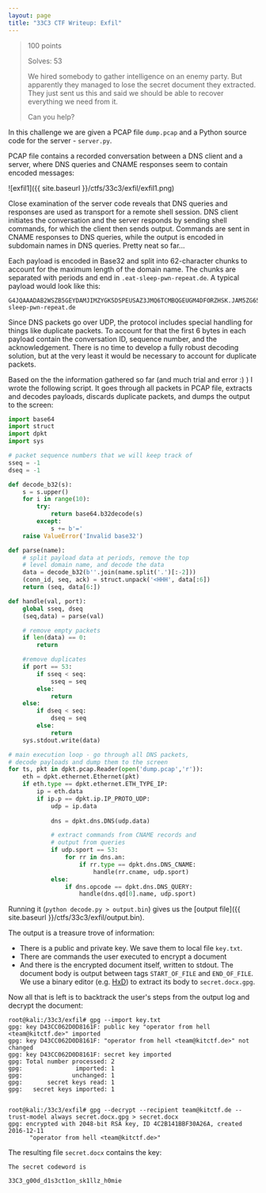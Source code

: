 ```yaml
---
layout: page
title: "33C3 CTF Writeup: Exfil"
---
```


> 100 points
> 
> Solves: 53
> 
> We hired somebody to gather intelligence on an enemy party. But apparently they managed to lose the secret document they extracted. They just sent us this and said we should be able to recover everything we need from it.
> 
> Can you help?

In this challenge we are given a PCAP file ```dump.pcap``` and a Python source code for the server - ```server.py```. 

PCAP file contains a recorded conversation between a DNS client and a server, where DNS queries and CNAME responses seem to contain encoded messages:

![exfil1]({{ site.baseurl }}/ctfs/33c3/exfil/exfil1.png)

Close examination of the server code reveals that DNS queries and responses are used as transport for a remote shell session. DNS client initiates the conversation and the server responds by sending shell commands, for which the client then sends output. Commands are sent in CNAME responses to DNS queries, while the output is encoded in subdomain names in DNS queries. Pretty neat so far...

Each payload is encoded in Base32 and split into 62-character chunks to account for the maximum length of the domain name. The chunks are separated with periods and end in ```.eat-sleep-pwn-repeat.de```. A typical payload would look like this:

```
G4JQAAADAB2WSZB5GEYDAMJIMZYGK5DSPEUSAZ3JMQ6TCMBQGEUGM4DFORZHSK.JAM5ZG65LQOM6TCMBQGEUGM4DFORZHSKIK.eat-sleep-pwn-repeat.de
```

Since DNS packets go over UDP, the protocol includes special handling for things like duplicate packets. To account for that the first 6 bytes in each payload contain the conversation ID, sequence number, and the acknowledgement. There is no time to develop a fully robust decoding solution, but at the very least it would be necessary to account for duplicate packets. 

Based on the the information gathered so far (and much trial and error :) ) I wrote the following script. It goes through all packets in PCAP file, extracts and decodes payloads, discards duplicate packets, and dumps the output to the screen:

```python
import base64
import struct
import dpkt
import sys

# packet sequence numbers that we will keep track of
sseq = -1 
dseq = -1 

def decode_b32(s):
    s = s.upper()
    for i in range(10):
        try:
            return base64.b32decode(s)
        except:
            s += b'='
    raise ValueError('Invalid base32')

def parse(name):
    # split payload data at periods, remove the top 
    # level domain name, and decode the data
    data = decode_b32(b''.join(name.split('.')[:-2]))
    (conn_id, seq, ack) = struct.unpack('<HHH', data[:6])
    return (seq, data[6:])

def handle(val, port):
    global sseq, dseq
    (seq,data) = parse(val)

    # remove empty packets
    if len(data) == 0:
        return

    #remove duplicates
    if port == 53:
        if sseq < seq:
            sseq = seq
        else:
            return
    else:
        if dseq < seq:
            dseq = seq
        else:
            return
    sys.stdout.write(data)

# main execution loop - go through all DNS packets, 
# decode payloads and dump them to the screen
for ts, pkt in dpkt.pcap.Reader(open('dump.pcap','r')):
    eth = dpkt.ethernet.Ethernet(pkt)
    if eth.type == dpkt.ethernet.ETH_TYPE_IP:
        ip = eth.data
        if ip.p == dpkt.ip.IP_PROTO_UDP:
            udp = ip.data
            
            dns = dpkt.dns.DNS(udp.data)

            # extract commands from CNAME records and 
            # output from queries
            if udp.sport == 53: 
                for rr in dns.an:
                    if rr.type == dpkt.dns.DNS_CNAME:
                        handle(rr.cname, udp.sport)
            else:
                if dns.opcode == dpkt.dns.DNS_QUERY:
                    handle(dns.qd[0].name, udp.sport)
```

Running it (```python decode.py > output.bin```) gives us the [output file]({{ site.baseurl }}/ctfs/33c3/exfil/output.bin).

The output is a treasure trove of information:

* There is a public and private key. We save them to local file ```key.txt```.
* There are commands the user executed to encrypt a document
* And there is the encrypted document itself, written to stdout. The document body is output between tags ```START_OF_FILE``` and ```END_OF_FILE```. We use a binary editor (e.g. [HxD](https://mh-nexus.de/en/hxd/)) to extract its body to ```secret.docx.gpg```.

Now all that is left is to backtrack the user's steps from the output log and decrypt the document:

```
root@kali:/33c3/exfil# gpg --import key.txt
gpg: key D43CC062D0D8161F: public key "operator from hell <team@kitctf.de>" imported
gpg: key D43CC062D0D8161F: "operator from hell <team@kitctf.de>" not changed
gpg: key D43CC062D0D8161F: secret key imported
gpg: Total number processed: 2
gpg:               imported: 1
gpg:              unchanged: 1
gpg:       secret keys read: 1
gpg:   secret keys imported: 1


root@kali:/33c3/exfil# gpg --decrypt --recipient team@kitctf.de --trust-model always secret.docx.gpg > secret.docx
gpg: encrypted with 2048-bit RSA key, ID 4C2B141BBF30A26A, created 2016-12-11
      "operator from hell <team@kitctf.de>"
```

The resulting file ```secret.docx``` contains the key:

```
The secret codeword is 

33C3_g00d_d1s3ct1on_sk1llz_h0mie
```
